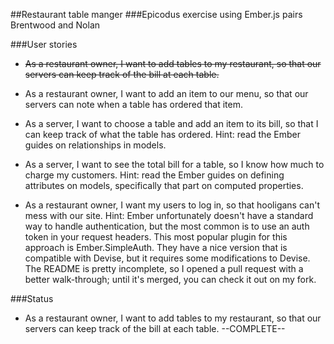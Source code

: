 ##Restaurant table manger
###Epicodus exercise using Ember.js
pairs Brentwood and Nolan

###User stories
* ~~As a restaurant owner, I want to add tables to my restaurant, so that our servers can keep track of the bill at each table.~~

* As a restaurant owner, I want to add an item to our menu, so that our servers can note when a table has ordered that item.

* As a server, I want to choose a table and add an item to its bill, so that I can keep track of what the table has ordered. Hint: read the Ember guides on relationships in models.

* As a server, I want to see the total bill for a table, so I know how much to charge my customers. Hint: read the Ember guides on defining attributes on models, specifically that part on computed properties.


* As a restaurant owner, I want my users to log in, so that hooligans can't mess with our site. Hint: Ember unfortunately doesn't have a standard way to handle authentication, but the most common is to use an auth token in your request headers. This most popular plugin for this approach is Ember.SimpleAuth. They have a nice version that is compatible with Devise, but it requires some modifications to Devise. The README is pretty incomplete, so I opened a pull request with a better walk-through; until it's merged, you can check it out on my fork.


###Status
* As a restaurant owner, I want to add tables to my restaurant, so that our servers can keep track of the bill at each table. --COMPLETE--
